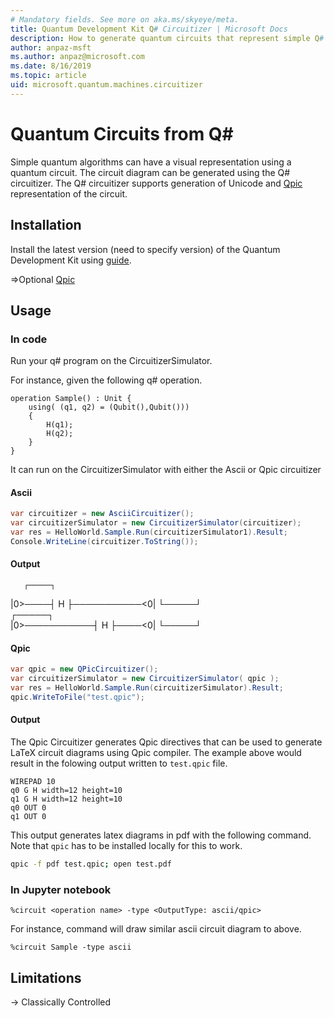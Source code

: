 ```yaml
---
# Mandatory fields. See more on aka.ms/skyeye/meta.
title: Quantum Development Kit Q# Circuitizer | Microsoft Docs 
description: How to generate quantum circuits that represent simple Q# operations.
author: anpaz-msft
ms.author: anpaz@microsoft.com 
ms.date: 8/16/2019
ms.topic: article
uid: microsoft.quantum.machines.circuitizer
---
```


# Quantum Circuits from Q#

Simple quantum algorithms can have a visual representation using a quantum circuit.
The circuit diagram can be generated using the Q# circuitizer.
The Q# circuitizer supports generation of Unicode and [Qpic](https://github.com/qpic/qpic) representation of the circuit.

## Installation
Install the latest version (need to specify version) of the Quantum Development Kit using [guide](https://github.com/microsoft/qsharp-runtime#installing-the-quantum-development-kit).

=>Optional
[Qpic](https://github.com/qpic/qpic#installation)

## Usage

### In code
Run your q# program on the CircuitizerSimulator.

For instance, given the following q# operation.
```qs
operation Sample() : Unit {
    using( (q1, q2) = (Qubit(),Qubit()))
    {
        H(q1);
        H(q2);
    }
}
```
It can run on the CircuitizerSimulator with either the Ascii or Qpic circuitizer

#### Ascii
```cs
var circuitizer = new AsciiCircuitizer();
var circuitizerSimulator = new CircuitizerSimulator(circuitizer);
var res = HelloWorld.Sample.Run(circuitizerSimulator1).Result;
Console.WriteLine(circuitizer.ToString());
```

#### Output
       ┌─────┐
|0>────┤  H  ├───────────<0|
       └─────┘              
              ┌─────┐       
|0>───────────┤  H  ├────<0|
              └─────┘       

#### Qpic
```cs
var qpic = new QPicCircuitizer();
var circuitizerSimulator = new CircuitizerSimulator( qpic );
var res = HelloWorld.Sample.Run(circuitizerSimulator).Result;
qpic.WriteToFile("test.qpic");
```

#### Output

The Qpic Circuitizer generates Qpic directives that can be used to generate LaTeX circuit diagrams using Qpic compiler. The example above would result in the folowing output written to `test.qpic` file.

```qpic
WIREPAD 10
q0 G H width=12 height=10
q1 G H width=12 height=10
q0 OUT 0
q1 OUT 0
```

This output generates latex diagrams in pdf with the following command. Note that `qpic` has to be installed locally for this to work.

```bash
qpic -f pdf test.qpic; open test.pdf
```

### In Jupyter notebook

```jupyter
%circuit <operation name> -type <OutputType: ascii/qpic>
```

For instance, command will draw similar ascii circuit diagram to above.

```jupyter
%circuit Sample -type ascii
```

## Limitations
-> Classically Controlled

